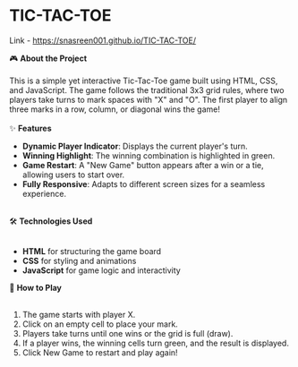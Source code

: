 # TIC-TAC-TOE
Link - https://snasreen001.github.io/TIC-TAC-TOE/<br>

🎮 <b>About the Project</b><br><br>
This is a simple yet interactive Tic-Tac-Toe game built using HTML, CSS, and JavaScript. The game follows the traditional 3x3 grid rules, where two players take turns to mark spaces with "X" and "O". The first player to align three marks in a row, column, or diagonal wins the game!<br><br>
✨ <b>Features</b><br>
<ul>
<li><b>Dynamic Player Indicator</b>: Displays the current player's turn.</li>

<li><b>Winning Highlight</b>: The winning combination is highlighted in green.</li>

<li><b>Game Restart</b>: A "New Game" button appears after a win or a tie, allowing users to start over.</li>

<li><b>Fully Responsive</b>: Adapts to different screen sizes for a seamless experience.</li>
</ul><br>
🛠️ <b>Technologies Used</b><br><br>
<ul>
<li><b>HTML</b> for structuring the game board</li>

<li><b>CSS</b> for styling and animations</li>

<li><b>JavaScript</b> for game logic and interactivity</li>
</ul>
🚀 <b>How to Play</b><br><br>
<ol>
<li>The game starts with player X.</li>

<li>Click on an empty cell to place your mark.</li>

<li>Players take turns until one wins or the grid is full (draw).</li>

<li>If a player wins, the winning cells turn green, and the result is displayed.</li>

<li>Click New Game to restart and play again!</li>
</ol>





